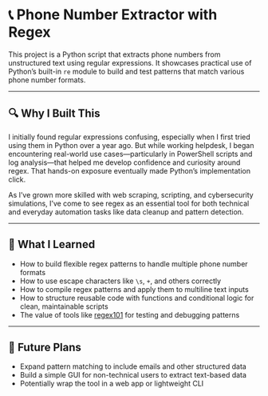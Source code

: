 # 📞 Phone Number Extractor with Regex

This project is a Python script that extracts phone numbers from unstructured text using regular expressions. It showcases practical use of Python’s built-in `re` module to build and test patterns that match various phone number formats.

---

## 🔍 Why I Built This

I initially found regular expressions confusing, especially when I first tried using them in Python over a year ago. But while working helpdesk, I began encountering real-world use cases—particularly in PowerShell scripts and log analysis—that helped me develop confidence and curiosity around regex. That hands-on exposure eventually made Python’s implementation click. 

As I’ve grown more skilled with web scraping, scripting, and cybersecurity simulations, I’ve come to see regex as an essential tool for both technical and everyday automation tasks like data cleanup and pattern detection.

---

## 🧠 What I Learned

- How to build flexible regex patterns to handle multiple phone number formats  
- How to use escape characters like `\s`, `+`, and others correctly  
- How to compile regex patterns and apply them to multiline text inputs  
- How to structure reusable code with functions and conditional logic for clean, maintainable scripts  
- The value of tools like [regex101](https://regex101.com) for testing and debugging patterns  

---

## 🚧 Future Plans

- Expand pattern matching to include emails and other structured data  
- Build a simple GUI for non-technical users to extract text-based data  
- Potentially wrap the tool in a web app or lightweight CLI 
